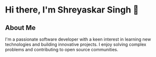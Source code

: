 # Hi there, I'm Shreyaskar Singh 👋

## About Me

I'm a passionate software developer with a keen interest in learning new technologies and building innovative projects. I enjoy solving complex problems and contributing to open source communities.
